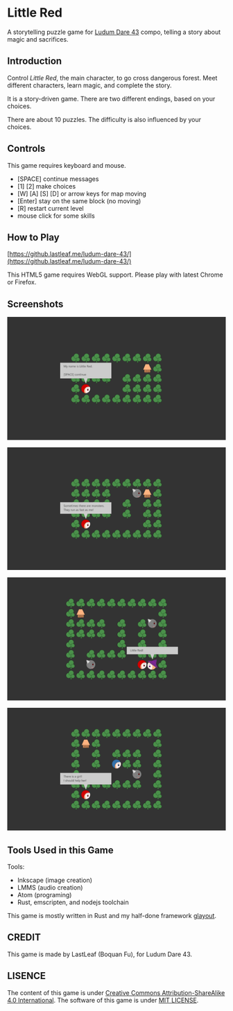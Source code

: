 # Little Red

A storytelling puzzle game for [Ludum Dare 43](https://ldjam.com/events/ludum-dare/43) compo, telling a story about magic and sacrifices.

## Introduction

Control *Little Red*, the main character, to go cross dangerous forest. Meet different characters, learn magic, and complete the story.

It is a story-driven game. There are two different endings, based on your choices.

There are about 10 puzzles. The difficulty is also influenced by your choices.

## Controls

This game requires keyboard and mouse.

* [SPACE] continue messages
* [1] [2] make choices
* [W] [A] [S] [D] or arrow keys for map moving
* [Enter] stay on the same block (no moving)
* [R] restart current level
* mouse click for some skills

## How to Play

[https://github.lastleaf.me/ludum-dare-43/](https://github.lastleaf.me/ludum-dare-43/)

This HTML5 game requires WebGL support. Please play with latest Chrome or Firefox.

## Screenshots

![1](screenshots/1.png)

![2](screenshots/2.png)

![3](screenshots/3.png)

![4](screenshots/4.png)

## Tools Used in this Game

Tools:

* Inkscape (image creation)
* LMMS (audio creation)
* Atom (programing)
* Rust, emscripten, and nodejs toolchain

This game is mostly written in Rust and my half-done framework [glayout](https://github.com/LastLeaf/glayout).

## CREDIT

This game is made by LastLeaf (Boquan Fu), for Ludum Dare 43.

## LISENCE

The content of this game is under [Creative Commons Attribution-ShareAlike 4.0 International](https://creativecommons.org/licenses/by-sa/4.0/). The software of this game is under [MIT LICENSE](https://opensource.org/licenses/mit-license.html).
